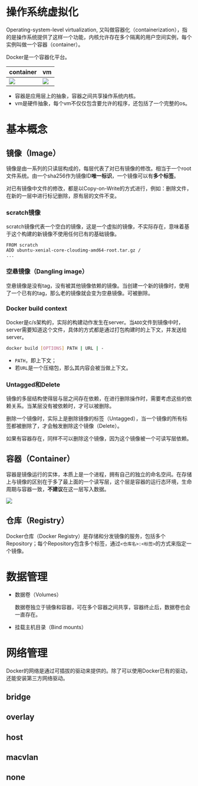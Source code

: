# 操作系统虚拟化

Operating-system-level virtualization, 又叫做容器化（containerization），指的是操作系统提供了这样一个功能，内核允许存在多个隔离的用户空间实例，每个实例叫做一个容器（container）。

Docker是一个容器化平台。

| container | vm |
| --- | --- |
| ![](/media/2018/15226880999438.png) | ![](/media/2018/15226881122546.png) |

* 容器是应用层上的抽象，容器之间共享操作系统内核。
* vm是硬件抽象，每个vm不仅仅包含要允许的程序，还包括了一个完整的os。

# 基本概念

## 镜像（Image）

镜像是由一系列的只读层构成的，每层代表了对已有镜像的修改。相当于一个root文件系统。由一个sha256作为镜像ID**唯一标识**，一个镜像可以有**多个标签**。

对已有镜像中文件的修改，都是以Copy-on-Write的方式进行，例如：删除文件，在新的一层中进行标记删除，原有层的文件不变。

### scratch镜像

scratch镜像代表一个空白的镜像，这是一个虚拟的镜像，不实际存在，意味着基于这个构建的新镜像不使用任何已有的基础镜像。

```
FROM scratch
ADD ubuntu-xenial-core-cloudimg-amd64-root.tar.gz /
...
```

### 空悬镜像（Dangling image）

空悬镜像是没有tag，没有被其他镜像依赖的镜像。当创建一个新的镜像时，使用了一个已有的tag，那么老的镜像就会变为空悬镜像。可被删除。

### Docker build context

Docker是c/s架构的，实际的构建动作发生在server。当`ADD`文件到镜像中时，server需要知道这个文件，具体的方式都是通过打包构建时的上下文，并发送给server。

```bash
docker build [OPTIONS] PATH | URL | -
```

* `PATH`，即上下文；
* 若`URL`是一个压缩包，那么其内容会被当做上下文。

### Untagged和Delete

镜像的多层结构使得层与层之间存在依赖，在进行删除操作时，需要考虑这些的依赖关系。当某层没有被依赖时，才可以被删除。

删除一个镜像时，实际上是删除镜像的标签（Untagged），当一个镜像的所有标签都被删除了，才会触发删除这个镜像（Delete）。

如果有容器存在，同样不可以删除这个镜像，因为这个镜像被一个可读写层依赖。

## 容器（Container）

容器是镜像运行的实体，本质上是一个进程，拥有自己的独立的命名空间。在存储上与镜像的区别在于多了最上面的一个读写层，这个层是容器的运行态环境，生命周期与容器一致，**不建议**在这一层写入数据。

![](/media/2018/15227153999553.jpg)

## 仓库（Registry）

Docker仓库（Docker Registry）是存储和分发镜像的服务，包括多个Repository；每个Repository包含多个标签，通过`<仓库名>:<标签>`的方式来指定一个镜像。

# 数据管理

* 数据卷（Volumes）
    
    数据卷独立于镜像和容器，可在多个容器之间共享，容器终止后，数据卷也会一直存在。
    
* 挂载主机目录（Bind mounts）

# 网络管理

Docker的网络是通过可插拔的驱动来提供的。除了可以使用Docker已有的驱动，还能安装第三方网络驱动。

## bridge

## overlay

## host

## macvlan

## none

